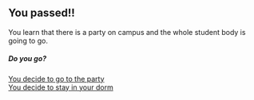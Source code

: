 ## You passed!!  
You learn that there is a party on campus and the whole 
student body is going to go.  
##### Do you go?  
[You decide to go to the party]()  
[You decide to stay in your dorm]()